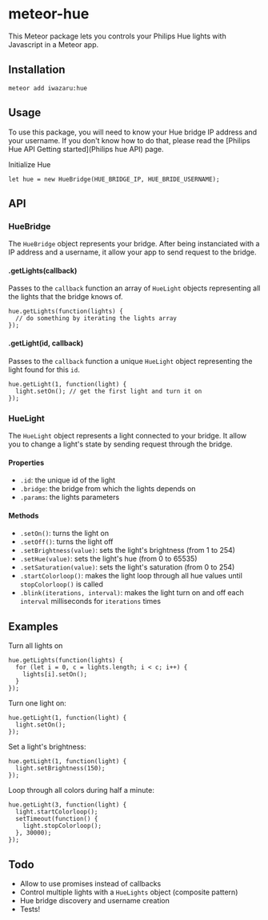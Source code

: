 meteor-hue
==========

This Meteor package lets you controls your Philips Hue lights with Javascript in a Meteor app.

## Installation

    meteor add iwazaru:hue

## Usage

To use this package, you will need to know your Hue bridge IP address and your username. If you don't know how to do that, please read the [Philips Hue API Getting started](Philips hue API) page.

Initialize Hue

    let hue = new HueBridge(HUE_BRIDGE_IP, HUE_BRIDE_USERNAME);

## API

### HueBridge

The `HueBridge` object represents your bridge. After being instanciated with a IP address and a username, it allow your app to send request to the bridge.

#### .getLights(callback)

Passes to the `callback` function an array of `HueLight` objects representing all the lights that the bridge knows of.

```
hue.getLights(function(lights) {
  // do something by iterating the lights array
});
```

#### .getLight(id, callback)

Passes to the `callback` function a unique `HueLight` object representing the light found for this `id`.

```
hue.getLight(1, function(light) {
  light.setOn(); // get the first light and turn it on
});
```

### HueLight

The `HueLight` object represents a light connected to your bridge. It allow you to change a light's state by sending request through the bridge.

#### Properties

* `.id`: the unique id of the light
* `.bridge`: the bridge from which the lights depends on
* `.params`: the lights parameters

#### Methods

* `.setOn()`: turns the light on
* `.setOff()`: turns the light off
* `.setBrightness(value)`: sets the light's brightness (from 1 to 254)
* `.setHue(value)`: sets the light's hue (from 0 to 65535)
* `.setSaturation(value)`: sets the light's saturation (from 0 to 254)
* `.startColorloop()`: makes the light loop through all hue values until `stopColorloop()` is called
* `.blink(iterations, interval)`: makes the light turn on and off each `interval` milliseconds for `iterations` times


## Examples

Turn all lights on

```
hue.getLights(function(lights) {
  for (let i = 0, c = lights.length; i < c; i++) {
    lights[i].setOn();
  }
});
```

Turn one light on:
```
hue.getLight(1, function(light) {
  light.setOn();
});
```

Set a light's brightness:
```
hue.getLight(1, function(light) {
  light.setBrightness(150);
});
```

Loop through all colors during half a minute:
```
hue.getLight(3, function(light) {
  light.startColorloop();
  setTimeout(function() {
    light.stopColorloop();
  }, 30000);
});
```

## Todo

* Allow to use promises instead of callbacks
* Control multiple lights with a `HueLights` object (composite pattern)
* Hue bridge discovery and username creation
* Tests!
